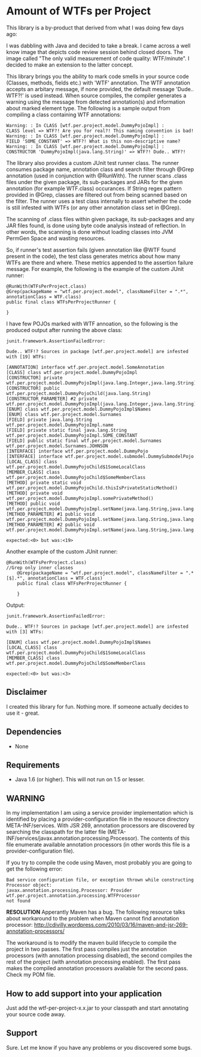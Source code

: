 Amount of WTFs per Project
==========================
This library is a by-product that derived from what I was doing few days ago:

I was dabbling with Java and decided to take a break. I came across a well know image that 
depicts code review session behind closed doors. The image called "The only valid measurement of code 
quality: WTF/minute". I decided to make an extension to the latter concept.

This library brings you the ability to mark code smells in your source code (Classes, methods, fields etc.) 
with 'WTF' annotation. The WTF annotation accepts an arbitary message, if none provided, the default
message 'Dude.. WTF?!' is used instead. When source compiles, the compiler generates a warning using the message from detected 
annotation(s) and information about marked element type. The following is a sample output from compiling a class 
containing WTF annotations:

	Warning: : In CLASS [wtf.per.project.model.DummyPojoImpl] :
	CLASS level => WTF?! Are you for real?! This naming convention is bad!
	Warning: : In CLASS [wtf.per.project.model.DummyPojoImpl] :
	FIELD 'SOME_CONSTANT' => WTF?! What is this non-descriptive name?
	Warning: : In CLASS [wtf.per.project.model.DummyPojoImpl] :
	CONSTRUCTOR 'DummyPojoImpl(java.lang.String)' => WTF?! Dude.. WTF?!

The library also provides a custom JUnit test runner class. The runner consumes package name, annotation class and search 
filter through @Grep annotation (used in conjunction with @RunWith). The runner scans .class files under the 
given package, its sub-packages and JARs for the given annotation (for example WTF.class) occurances. If String regex pattern 
provided in @Grep, classes are filtered out from being scanned based on the filter. The runner uses a test class 
internally to assert whether the code is still infested with WTFs (or any other annotation class set in @Grep). 

The scanning of .class files within given package, its sub-packages and any JAR files found, is done using byte code
analysis instead of reflection. In other words, the scanning is done without loading classes into JVM PermGen Space 
and wasting resources.

So, if runner's test assertion fails (given annotation like @WTF found present in the code), the test class generates 
metrics about how many WTFs are there and where. These metrics appended to the assertion failure message. 
For example, the following is the example of the custom JUnit runner:

	@RunWith(WTFsPerProject.class)
	@Grep(packageName = "wtf.per.project.model", classNameFilter = ".*", annotationClass = WTF.class)
	public final class WTFsPerProjectRunner {
	
	}

I have few POJOs marked with WTF annoation, so the following is the produced output after running the above class:

	junit.framework.AssertionFailedError: 

	Dude.. WTF!? Sources in package [wtf.per.project.model] are infested with [19] WTFs:

	[ANNOTATION] interface wtf.per.project.model.SomeAnnotation
	[CLASS] class wtf.per.project.model.DummyPojoImpl
	[CONSTRUCTOR] private wtf.per.project.model.DummyPojoImpl(java.lang.Integer,java.lang.String)
	[CONSTRUCTOR] public wtf.per.project.model.DummyPojoChild(java.lang.String)
	[CONSTRUCTOR_PARAMETER] #2 private wtf.per.project.model.DummyPojoImpl(java.lang.Integer,java.lang.String)
	[ENUM] class wtf.per.project.model.DummyPojoImpl$Names
	[ENUM] class wtf.per.project.model.Surnames
	[FIELD] private java.lang.String wtf.per.project.model.DummyPojoImpl.name
	[FIELD] private static final java.lang.String wtf.per.project.model.DummyPojoImpl.SOME_CONSTANT
	[FIELD] public static final wtf.per.project.model.Surnames wtf.per.project.model.Surnames.JOHNSON
	[INTERFACE] interface wtf.per.project.model.DummyPojo
	[INTERFACE] interface wtf.per.project.model.submodel.DummySubmodelPojo
	[LOCAL_CLASS] class wtf.per.project.model.DummyPojoChild$1SomeLocalClass
	[MEMBER_CLASS] class wtf.per.project.model.DummyPojoChild$SomeMemberClass
	[METHOD] private static void wtf.per.project.model.DummyPojoChild.thisIsPrivateStaticMethod()
	[METHOD] private void wtf.per.project.model.DummyPojoImpl.somePrivateMethod()
	[METHOD] public void wtf.per.project.model.DummyPojoImpl.setName(java.lang.String,java.lang.Integer)
	[METHOD_PARAMETER] #1 public void wtf.per.project.model.DummyPojoImpl.setName(java.lang.String,java.lang.Integer)
	[METHOD_PARAMETER] #2 public void wtf.per.project.model.DummyPojoImpl.setName(java.lang.String,java.lang.Integer)

	expected:<0> but was:<19>

Another example of the custom JUnit runner:

	@RunWith(WTFsPerProject.class)       
	//Grep only inner classes                                                                           
        @Grep(packageName = "wtf.per.project.model", classNameFilter = ".*[$].*", annotationClass = WTF.class)               
        public final class WTFsPerProjectRunner {                                                                       
                                                                                                                        
        }

Output:

	junit.framework.AssertionFailedError: 

	Dude.. WTF!? Sources in package [wtf.per.project.model] are infested with [3] WTFs:

	[ENUM] class wtf.per.project.model.DummyPojoImpl$Names
	[LOCAL_CLASS] class wtf.per.project.model.DummyPojoChild$1SomeLocalClass
	[MEMBER_CLASS] class wtf.per.project.model.DummyPojoChild$SomeMemberClass

 	expected:<0> but was:<3>

Disclaimer
----------
I created this library for fun. Nothing more. If someone actually decides to use it - great.

Dependencies
------------
* None

Requirements                                                                                                            
------------
* Java 1.6 (or higher). This will not run on 1.5 or lesser.

WARNING
-------
In my implementation I am using a service provider implementation which is identified by placing a provider-configuration 
file in the resource directory META-INF/services. With JSR 269, annotation processors are discovered by searching the 
classpath for the latter file (META-INF/services/javax.annotation.processing.Processor). The contents of this file enumerate 
available annotation processors (in other words this file is a provider-configuration file). 

If you try to compile the code using Maven, most probably you are going to get the following error:

	Bad service configuration file, or exception thrown while constructing Processor object: 
	javax.annotation.processing.Processor: Provider wtf.per.project.annotation.processing.WTFProcessor 
	not found

**RESOLUTION**
Apperantly Maven has a bug. The following resource talks about workaround to the problem when Maven cannot find 
annotation processor: http://cdivilly.wordpress.com/2010/03/16/maven-and-jsr-269-annotation-processors/

The workaround is to modify the maven build lifecycle to compile the project in two passes. The first pass compiles 
just the annotation processors (with annotation processing disabled), the second compiles the rest of the project 
(with annotation processing enabled). The first pass makes the compiled annotation processors available for 
the second pass. Check my POM file.

How to add support into your application
----------------------------------------
Just add the wtf-per-project-x.x.jar to your classpath and start annotating your source code away.

Support
-------
Sure. Let me know if you have any problems or you discovered some bugs.
